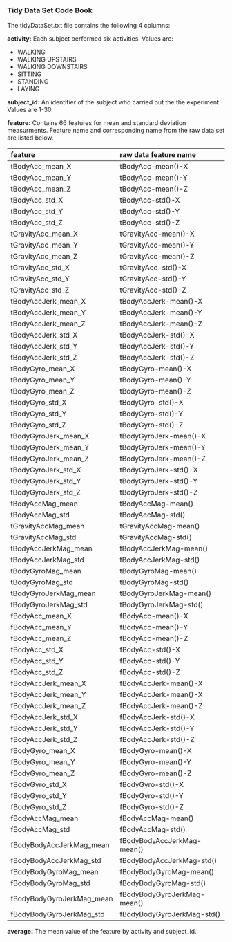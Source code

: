 ### Tidy Data Set Code Book


The tidyDataSet.txt file contains the following 4 columns:


**activity:**  Each subject performed six activities.  Values are:

* WALKING
* WALKING UPSTAIRS
* WALKING DOWNSTAIRS
* SITTING
* STANDING
* LAYING


**subject_id:**  An identifier of the subject who carried out the the experiment.  Values are 1-30.  


**feature:**  Contains 66 features for mean and standard deviation measurments.  Feature name and corresponding name from the raw data set are listed below.


| feature                        |         raw data feature name       |
| :------------------------------|:------------------------------------|
| tBodyAcc_mean_X                |         tBodyAcc-mean()-X           | 
| tBodyAcc_mean_Y                |         tBodyAcc-mean()-Y           |
| tBodyAcc_mean_Z                |         tBodyAcc-mean()-Z           | 
| tBodyAcc_std_X                 |         tBodyAcc-std()-X            |
| tBodyAcc_std_Y                 |         tBodyAcc-std()-Y            |
| tBodyAcc_std_Z                 |         tBodyAcc-std()-Z            |
| tGravityAcc_mean_X             |         tGravityAcc-mean()-X        | 
| tGravityAcc_mean_Y             |         tGravityAcc-mean()-Y        |
| tGravityAcc_mean_Z             |         tGravityAcc-mean()-Z        |
| tGravityAcc_std_X              |         tGravityAcc-std()-X         |
| tGravityAcc_std_Y              |         tGravityAcc-std()-Y         |
| tGravityAcc_std_Z              |         tGravityAcc-std()-Z         |
| tBodyAccJerk_mean_X            |         tBodyAccJerk-mean()-X       |
| tBodyAccJerk_mean_Y            |         tBodyAccJerk-mean()-Y       | 
| tBodyAccJerk_mean_Z            |         tBodyAccJerk-mean()-Z       |
| tBodyAccJerk_std_X             |         tBodyAccJerk-std()-X        |
| tBodyAccJerk_std_Y             |         tBodyAccJerk-std()-Y        |
| tBodyAccJerk_std_Z             |         tBodyAccJerk-std()-Z        |
| tBodyGyro_mean_X               |         tBodyGyro-mean()-X          |
| tBodyGyro_mean_Y               |         tBodyGyro-mean()-Y          | 
| tBodyGyro_mean_Z               |         tBodyGyro-mean()-Z          |
| tBodyGyro_std_X                |         tBodyGyro-std()-X           | 
| tBodyGyro_std_Y                |         tBodyGyro-std()-Y           |
| tBodyGyro_std_Z                |         tBodyGyro-std()-Z           |
| tBodyGyroJerk_mean_X           |         tBodyGyroJerk-mean()-X      |
| tBodyGyroJerk_mean_Y           |         tBodyGyroJerk-mean()-Y      |
| tBodyGyroJerk_mean_Z           |         tBodyGyroJerk-mean()-Z      |
| tBodyGyroJerk_std_X            |         tBodyGyroJerk-std()-X       | 
| tBodyGyroJerk_std_Y            |         tBodyGyroJerk-std()-Y       |
| tBodyGyroJerk_std_Z            |         tBodyGyroJerk-std()-Z       |
| tBodyAccMag_mean               |         tBodyAccMag-mean()          |
| tBodyAccMag_std                |         tBodyAccMag-std()           |
| tGravityAccMag_mean            |         tGravityAccMag-mean()       |
| tGravityAccMag_std             |         tGravityAccMag-std()        |
| tBodyAccJerkMag_mean           |         tBodyAccJerkMag-mean()      |
| tBodyAccJerkMag_std            |         tBodyAccJerkMag-std()       |
| tBodyGyroMag_mean              |         tBodyGyroMag-mean()         |
| tBodyGyroMag_std               |         tBodyGyroMag-std()          |
| tBodyGyroJerkMag_mean          |         tBodyGyroJerkMag-mean()     |
| tBodyGyroJerkMag_std           |         tBodyGyroJerkMag-std()      |
| fBodyAcc_mean_X                |         fBodyAcc-mean()-X           |
| fBodyAcc_mean_Y                |         fBodyAcc-mean()-Y           | 
| fBodyAcc_mean_Z                |         fBodyAcc-mean()-Z           |
| fBodyAcc_std_X                 |         fBodyAcc-std()-X            |
| fBodyAcc_std_Y                 |         fBodyAcc-std()-Y            |
| fBodyAcc_std_Z                 |         fBodyAcc-std()-Z            | 
| fBodyAccJerk_mean_X            |         fBodyAccJerk-mean()-X       | 
| fBodyAccJerk_mean_Y            |         fBodyAccJerk-mean()-X       |
| fBodyAccJerk_mean_Z            |         fBodyAccJerk-mean()-Z       | 
| fBodyAccJerk_std_X             |         fBodyAccJerk-std()-X        |
| fBodyAccJerk_std_Y             |         fBodyAccJerk-std()-Y        |
| fBodyAccJerk_std_Z             |         fBodyAccJerk-std()-Z        |
| fBodyGyro_mean_X               |         fBodyGyro-mean()-X          |
| fBodyGyro_mean_Y               |         fBodyGyro-mean()-Y          | 
| fBodyGyro_mean_Z               |         fBodyGyro-mean()-Z          |
| fBodyGyro_std_X                |         fBodyGyro-std()-X           |
| fBodyGyro_std_Y                |         fBodyGyro-std()-Y           | 
| fBodyGyro_std_Z                |         fBodyGyro-std()-Z           | 
| fBodyAccMag_mean               |         fBodyAccMag-mean()          |
| fBodyAccMag_std                |         fBodyAccMag-std()           |
| fBodyBodyAccJerkMag_mean       |         fBodyBodyAccJerkMag-mean()  | 
| fBodyBodyAccJerkMag_std        |         fBodyBodyAccJerkMag-std()   | 
| fBodyBodyGyroMag_mean          |         fBodyBodyGyroMag-mean()     |
| fBodyBodyGyroMag_std           |         fBodyBodyGyroMag-std()      | 
| fBodyBodyGyroJerkMag_mean      |         fBodyBodyGyroJerkMag-mean() | 
| fBodyBodyGyroJerkMag_std       |         fBodyBodyGyroJerkMag-std()  |



**average:**  The mean value of the feature by activity and subject_id.